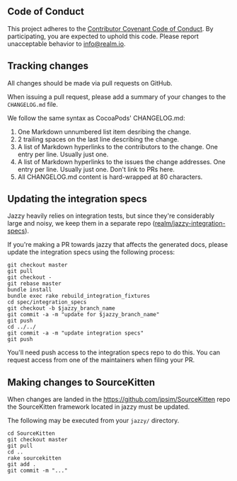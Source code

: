 ## Code of Conduct

This project adheres to the [Contributor Covenant Code of Conduct](https://realm.io/conduct).
By participating, you are expected to uphold this code. Please report
unacceptable behavior to [info@realm.io](mailto:info@realm.io).

## Tracking changes

All changes should be made via pull requests on GitHub.

When issuing a pull request, please add a summary of your changes to
the `CHANGELOG.md` file.

We follow the same syntax as CocoaPods' CHANGELOG.md:

1. One Markdown unnumbered list item desribing the change.
2. 2 trailing spaces on the last line describing the change.
3. A list of Markdown hyperlinks to the contributors to the change. One entry
   per line. Usually just one.
4. A list of Markdown hyperlinks to the issues the change addresses. One entry
   per line. Usually just one. Don't link to PRs here.
5. All CHANGELOG.md content is hard-wrapped at 80 characters.

## Updating the integration specs

Jazzy heavily relies on integration tests, but since they're considerably large
and noisy, we keep them in a separate repo
([realm/jazzy-integration-specs](https://github.com/realm/jazzy-integration-specs)).

If you're making a PR towards jazzy that affects the generated docs, please
update the integration specs using the following process:

```shell
git checkout master
git pull
git checkout -
git rebase master
bundle install
bundle exec rake rebuild_integration_fixtures
cd spec/integration_specs
git checkout -b $jazzy_branch_name
git commit -a -m "update for $jazzy_branch_name"
git push
cd ../../
git commit -a -m "update integration specs"
git push
```

You'll need push access to the integration specs repo to do this. You can
request access from one of the maintainers when filing your PR.

## Making changes to SourceKitten

When changes are landed in the https://github.com/jpsim/SourceKitten repo the
SourceKitten framework located in jazzy must be updated.

The following may be executed from your `jazzy/` directory.

```
cd SourceKitten
git checkout master
git pull
cd ..
rake sourcekitten
git add .
git commit -m "..."
```
